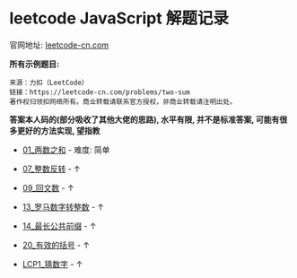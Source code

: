 # leetcode JavaScript 解题记录

官网地址: [leetcode-cn.com](https://leetcode-cn.com/problemset/all/)

**所有示例题目:**

```
来源：力扣（LeetCode）
链接：https://leetcode-cn.com/problems/two-sum
著作权归领扣网络所有。商业转载请联系官方授权，非商业转载请注明出处。
```

**答案本人码的(部分吸收了其他大佬的思路), 水平有限, 并不是标准答案, 可能有很多更好的方法实现, 望指教**

- [01\_两数之和](./js/01_两数之和.js) - 难度: 简单

- [07\_整数反转](./js/07_整数反转.js) - ↑

- [09\_回文数](./js/09_回文数.js) - ↑

- [13\_罗马数字转整数](./js/13_罗马数字转整数.js) - ↑

- [14\_最长公共前缀](./js/14_最长公共前缀.js) - ↑

- [20\_有效的括号](./js/20_有效的括号.js) - ↑

- [LCP1\_猜数字](./js/LCP1_猜数字.js) - ↑
